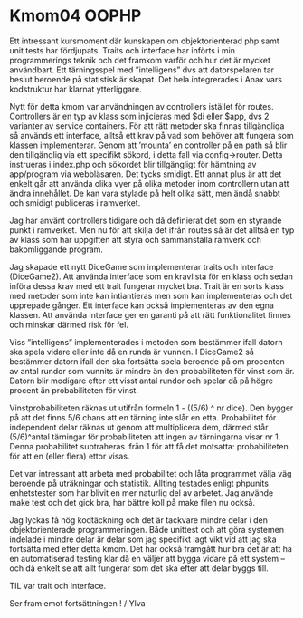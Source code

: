 Kmom04 OOPHP
==================================================================
Ett intressant kursmoment där kunskapen om objektorienterad php samt unit tests har fördjupats. Traits och interface har införts i min programmerings teknik och det framkom varför och hur det är mycket användbart. Ett tärningsspel med ”intelligens” dvs att datorspelaren tar beslut beroende på statistisk är skapat. Det hela integrerades i Anax vars kodstruktur har klarnat ytterliggare.

Nytt för detta kmom var användningen av controllers istället för routes. Controllers är en typ av klass som injicieras med $di eller $app, dvs 2 varianter av service containers. För att rätt metoder ska finnas tillgängliga så används ett interface, alltså ett krav på vad som behöver att fungera som klassen implementerar. Genom att ’mounta’ en controller på en path så blir den tillgänglig via ett specifikt sökord, i detta fall  via config->router. Detta instrueras i index.php och sökordet blir tillgängligt för hämtning av app/program via webbläsaren. Det tycks smidigt.
Ett annat plus är att det enkelt går att använda olika vyer på olika metoder inom controllern utan att ändra innehållet. De kan vara stylade på helt olika sätt, men ändå snabbt och smidigt publiceras i ramverket.

Jag har använt controllers tidigare och då definierat det som en styrande punkt i ramverket. Men nu för att skilja det ifrån routes så är det alltså en typ av klass som har uppgiften att styra och sammanställa ramverk och bakomliggande program.

Jag skapade ett nytt DiceGame som implementerar traits och interface (DiceGame2).  Att använda interface som en kravlista för en klass och sedan införa dessa krav med ett trait fungerar mycket bra.  Trait är en sorts klass med metoder som inte kan intiantieras men som kan implementeras och det upprepade gånger. Ett interface kan också implementeras av den egna klassen.  Att använda interface ger en garanti på att rätt funktionalitet finnes och minskar därmed risk för fel.

Viss ”intelligens” implementerades i metoden som bestämmer ifall datorn ska spela vidare eller inte då en runda är vunnen. I DiceGame2 så bestämmer datorn ifall den ska fortsätta spela beroende på om procenten av antal rundor som vunnits är mindre än den probabiliteten för vinst som är. Datorn blir modigare efter ett visst antal rundor och spelar då på högre procent än probabiliteten för vinst.

Vinstprobabiliteten räknas ut utifrån formeln 1 - ((5/6) ^ nr dice).
Den bygger på att det finns 5/6 chans att en tärning inte slår en etta. Probabilitet för independent delar räknas ut genom att multiplicera dem, därmed står (5/6)^antal tärningar för probabiliteten att ingen av tärningarna visar nr 1. Denna probabilitet subtraheras ifrån 1 för att få det motsatta: probabiliteten för att en (eller flera) ettor visas.

Det var intressant att arbeta med probabilitet och låta programmet välja väg beroende på uträkningar och statistik.
Allting testades enligt phpunits enhetstester som har blivit en mer naturlig del av arbetet. Jag använde make test och det gick bra, har bättre koll på make filen nu också.

Jag lyckas få hög kodtäckning och det är tackvare mindre delar i den objektorienterade programmeringen. Både unittest och att göra systemen indelade i mindre delar är delar som jag specifikt lagt vikt vid att jag ska fortsätta med efter detta kmom.
Det har också framgått hur bra det är att ha en automatiserad testing klar då en väljer att bygga vidare på ett system – och då enkelt se att allt fungerar som det ska efter att delar byggs till.

TIL var trait och interface.

Ser fram emot fortsättningen !
/ Ylva

